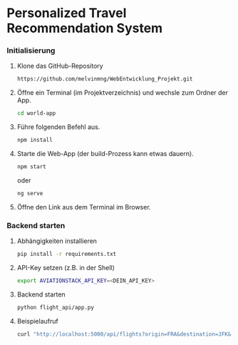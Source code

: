 # Personalized Travel Recommendation System

### Initialisierung

1. Klone das GitHub-Repository
   ```bash
   https://github.com/melvinmng/WebEntwicklung_Projekt.git
   ```

2. Öffne ein Terminal (im Projektverzeichnis) und wechsle zum Ordner der App.
    ```bash
    cd world-app
    ```

3. Führe folgenden Befehl aus.
    ```bash
    npm install
    ```

4. Starte die Web-App (der build-Prozess kann etwas dauern).
    ```bash
    npm start
    ```

    oder

    ```bash
    ng serve
    ```

5. Öffne den Link aus dem Terminal im Browser.

### Backend starten
1. Abhängigkeiten installieren
   ```bash
   pip install -r requirements.txt
   ```
2. API-Key setzen (z.B. in der Shell)
   ```bash
   export AVIATIONSTACK_API_KEY=<DEIN_API_KEY>
   ```
3. Backend starten
   ```bash
   python flight_api/app.py
   ```
4. Beispielaufruf
   ```bash
   curl "http://localhost:5000/api/flights?origin=FRA&destination=JFK&date=2025-07-01"
   ```

